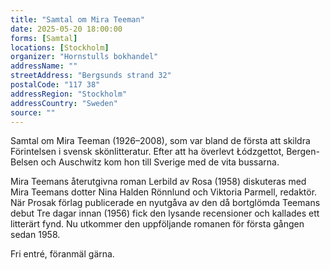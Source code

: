 ```yaml
---
title: "Samtal om Mira Teeman"
date: 2025-05-20 18:00:00
forms: [Samtal]
locations: [Stockholm]
organizer: "Hornstulls bokhandel"
addressName: ""
streetAddress: "Bergsunds strand 32"
postalCode: "117 38"
addressRegion: "Stockholm"
addressCountry: "Sweden"
source: ""
---
```

Samtal om Mira Teeman (1926–2008), som var bland de första att skildra Förintelsen i svensk skönlitteratur. Efter att ha överlevt Łódzgettot, Bergen-Belsen och Auschwitz kom hon till Sverige med de vita bussarna. 

Mira Teemans återutgivna roman Lerbild av Rosa (1958) diskuteras med Mira Teemans dotter Nina Halden Rönnlund och Viktoria Parmell, redaktör. När Prosak förlag publicerade en nyutgåva av den då bortglömda Teemans debut Tre dagar innan (1956) fick den lysande recensioner och kallades ett litterärt fynd. Nu utkommer den uppföljande romanen för första gången sedan 1958. 

Fri entré, föranmäl gärna.